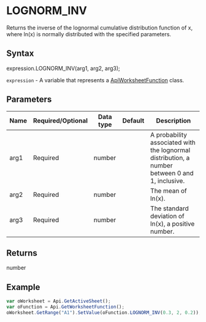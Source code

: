 # LOGNORM_INV

Returns the inverse of the lognormal cumulative distribution function of x, where ln(x) is normally distributed with the specified parameters.

## Syntax

expression.LOGNORM_INV(arg1, arg2, arg3);

`expression` - A variable that represents a [ApiWorksheetFunction](../ApiWorksheetFunction.md) class.

## Parameters

| **Name** | **Required/Optional** | **Data type** | **Default** | **Description** |
| ------------- | ------------- | ------------- | ------------- | ------------- |
| arg1 | Required | number |  | A probability associated with the lognormal distribution, a number between 0 and 1, inclusive. |
| arg2 | Required | number |  | The mean of ln(x). |
| arg3 | Required | number |  | The standard deviation of ln(x), a positive number. |

## Returns

number

## Example



```javascript
var oWorksheet = Api.GetActiveSheet();
var oFunction = Api.GetWorksheetFunction();
oWorksheet.GetRange("A1").SetValue(oFunction.LOGNORM_INV(0.3, 2, 0.2));
```
